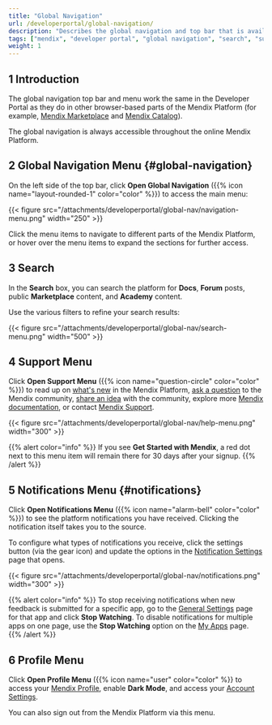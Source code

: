 ```yaml
---
title: "Global Navigation"
url: /developerportal/global-navigation/
description: "Describes the global navigation and top bar that is available throughout the online Mendix Platform."
tags: ["mendix", "developer portal", "global navigation", "search", "support menu", "notifications", "account"]
weight: 1
---
```


## 1 Introduction

The global navigation top bar and menu work the same in the Developer Portal as they do in other browser-based parts of the Mendix Platform (for example, [Mendix Marketplace](/appstore/) and [Mendix Catalog](/catalog/)). 

The global navigation is always accessible throughout the online Mendix Platform.

## 2 Global Navigation Menu {#global-navigation}

On the left side of the top bar, click **Open Global Navigation** ({{% icon name="layout-rounded-1" color="color" %}}) to access the main menu:

{{< figure src="/attachments/developerportal/global-nav/navigation-menu.png" width="250" >}}

Click the menu items to navigate to different parts of the Mendix Platform, or hover over the menu items to expand the sections for further access.

## 3 Search

In the **Search** box, you can search the platform for **Docs**, **Forum** posts, public **Marketplace** content, and **Academy** content.

Use the various filters to refine your search results:

{{< figure src="/attachments/developerportal/global-nav/search-menu.png" width="500" >}}

## 4 Support Menu

Click **Open Support Menu** ({{% icon name="question-circle" color="color" %}}) to read up on [what's new](https://www.mendix.com/releases/) in the Mendix Platform, [ask a question](/developerportal/community-tools/mendix-forum/#questions-tab) to the Mendix community, [share an idea](/developerportal/community-tools/mendix-forum/#ideas-tab) with the community, explore more [Mendix documentation](/), or contact [Mendix Support](/developerportal/support/).

{{< figure src="/attachments/developerportal/global-nav/help-menu.png" width="300" >}}

{{% alert color="info" %}}
If you see **Get Started with Mendix**, a red dot next to this menu item will remain there for 30 days after your signup.
{{% /alert %}}

## 5 Notifications Menu {#notifications}

Click **Open Notifications Menu** ({{% icon name="alarm-bell" color="color" %}}) to see the platform notifications you have received. Clicking the notification itself takes you to the source.

To configure what types of notifications you receive, click the settings button (via the gear icon) and update the options in the [Notification Settings](/developerportal/community-tools/mendix-profile/#notifications) page that opens. 

{{< figure src="/attachments/developerportal/global-nav/notifications.png" width="300" >}}

{{% alert color="info" %}}
To stop receiving notifications when new feedback is submitted for a specific app, go to the [General Settings](/developerportal/collaborate/general-settings/) page for that app and click **Stop Watching**. To disable notifications for multiple apps on one page, use the **Stop Watching** option on the [My Apps](/developerportal/#my-apps) page.
{{% /alert %}}

## 6 Profile Menu

Click **Open Profile Menu** ({{% icon name="user" color="color" %}} to access your [Mendix Profile](/developerportal/community-tools/mendix-profile/), enable **Dark Mode**, and access your [Account Settings](/developerportal/community-tools/mendix-profile/#settings). 

You can also sign out from the Mendix Platform via this menu.
